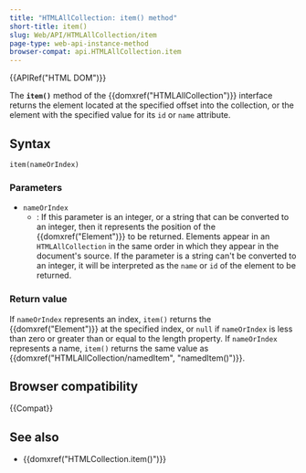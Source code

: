 ```yaml
---
title: "HTMLAllCollection: item() method"
short-title: item()
slug: Web/API/HTMLAllCollection/item
page-type: web-api-instance-method
browser-compat: api.HTMLAllCollection.item
---
```


{{APIRef("HTML DOM")}}

The **`item()`** method of the {{domxref("HTMLAllCollection")}} interface returns the element located at the specified offset into the collection, or the element with the specified value for its `id` or `name` attribute.

## Syntax

```js-nolint
item(nameOrIndex)
```

### Parameters

- `nameOrIndex`
  - : If this parameter is an integer, or a string that can be converted to an integer, then it represents the position of the {{domxref("Element")}} to be returned. Elements appear in an `HTMLAllCollection` in the same order in which they appear in the document's source. If the parameter is a string can't be converted to an integer, it will be interpreted as the `name` or `id` of the element to be returned.

### Return value

If `nameOrIndex` represents an index, `item()` returns the {{domxref("Element")}} at the specified index, or `null` if `nameOrIndex` is less than zero or greater than or equal to the length property. If `nameOrIndex` represents a name, `item()` returns the same value as {{domxref("HTMLAllCollection/namedItem", "namedItem()")}}.

## Browser compatibility

{{Compat}}

## See also

- {{domxref("HTMLCollection.item()")}}

